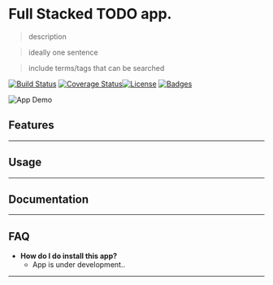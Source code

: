 <a href=""><img src="https://i.ibb.co/SQKHL27/todo.png" alt=""></a>


<!-- [![FVCproductions](https://avatars1.githubusercontent.com/u/4284691?v=3&s=200)](http://fvcproductions.com) -->

# Full Stacked TODO app.

> description

> ideally one sentence

> include terms/tags that can be searched


[![Build Status](http://img.shields.io/travis/badges/badgerbadgerbadger.svg?style=flat-square)](https://travis-ci.org/badges/badgerbadgerbadger)
[![Coverage Status](http://img.shields.io/coveralls/badges/badgerbadgerbadger.svg?style=flat-square)](https://coveralls.io/r/badges/badgerbadgerbadger)[![License](http://img.shields.io/:license-mit-blue.svg?style=flat-square)](http://badges.mit-license.org) [![Badges](http://img.shields.io/:badges-9/9-ff6799.svg?style=flat-square)](https://github.com/badges/badgerbadgerbadger)

![App Demo](http://g.recordit.co/HX0ySasFpN.gif)

## Features
---
## Usage 
---
## Documentation
---

## FAQ

- **How do I do install this app?**
    - App is under development..

---
